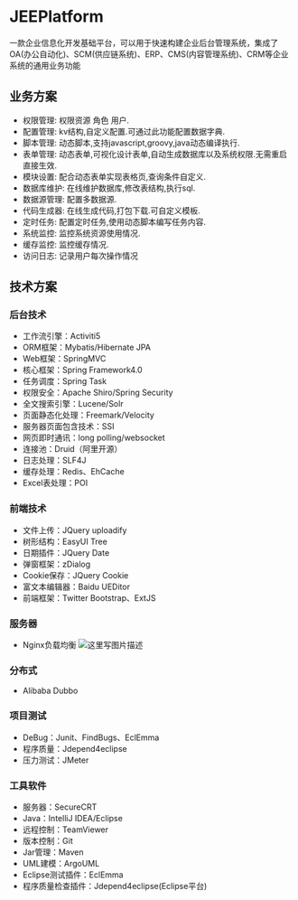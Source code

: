 # JEEPlatform
一款企业信息化开发基础平台，可以用于快速构建企业后台管理系统，集成了OA(办公自动化)、SCM(供应链系统)、ERP、CMS(内容管理系统)、CRM等企业系统的通用业务功能

## 业务方案 ##
- 权限管理: 权限资源 角色 用户.
- 配置管理: kv结构,自定义配置.可通过此功能配置数据字典.
- 脚本管理: 动态脚本,支持javascript,groovy,java动态编译执行.
- 表单管理: 动态表单,可视化设计表单,自动生成数据库以及系统权限.无需重启直接生效.
- 模块设置: 配合动态表单实现表格页,查询条件自定义.
- 数据库维护: 在线维护数据库,修改表结构,执行sql.
- 数据源管理: 配置多数据源.
- 代码生成器: 在线生成代码,打包下载.可自定义模板.
- 定时任务: 配置定时任务,使用动态脚本编写任务内容.
- 系统监控: 监控系统资源使用情况.
- 缓存监控: 监控缓存情况.
- 访问日志: 记录用户每次操作情况

## 技术方案 ##
### 后台技术 ###
- 工作流引擎：Activiti5
- ORM框架：Mybatis/Hibernate JPA
- Web框架：SpringMVC
- 核心框架：Spring Framework4.0
- 任务调度：Spring Task
- 权限安全：Apache Shiro/Spring Security
- 全文搜索引擎：Lucene/Solr
- 页面静态化处理：Freemark/Velocity
- 服务器页面包含技术：SSI
- 网页即时通讯：long polling/websocket
- 连接池：Druid（阿里开源）
- 日志处理：SLF4J
- 缓存处理：Redis、EhCache
- Excel表处理：POI
### 前端技术 ###
- 文件上传：JQuery uploadify
- 树形结构：EasyUI Tree
- 日期插件：JQuery Date
- 弹窗框架：zDialog
- Cookie保存：JQuery Cookie
- 富文本编辑器：Baidu UEDitor
- 前端框架：Twitter Bootstrap、ExtJS
### 服务器 ####
- Nginx负载均衡
![这里写图片描述](http://img.blog.csdn.net/20170429123804542?watermark/2/text/aHR0cDovL2Jsb2cuY3Nkbi5uZXQvdTAxNDQyNzM5MQ==/font/5a6L5L2T/fontsize/400/fill/I0JBQkFCMA==/dissolve/70/gravity/SouthEast)
### 分布式 ####
- Alibaba Dubbo

### 项目测试 ###
- DeBug：Junit、FindBugs、EclEmma
- 程序质量：Jdepend4eclipse
- 压力测试：JMeter

### 工具软件 ###
- 服务器：SecureCRT
- Java：IntelliJ IDEA/Eclipse
- 远程控制：TeamViewer
- 版本控制：Git
- Jar管理：Maven
- UML建模：ArgoUML
- Eclipse测试插件：EclEmma
- 程序质量检查插件：Jdepend4eclipse(Eclipse平台)



